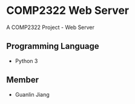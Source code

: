 # COMP2322 Web Server

A COMP2322 Project - Web Server

## Programming Language

- Python 3

## Member

- Guanlin Jiang
